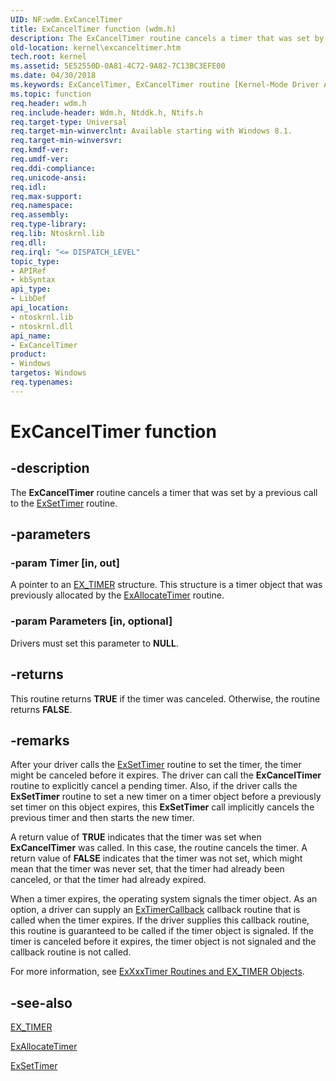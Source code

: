 ```yaml
---
UID: NF:wdm.ExCancelTimer
title: ExCancelTimer function (wdm.h)
description: The ExCancelTimer routine cancels a timer that was set by a previous call to the ExSetTimer routine.
old-location: kernel\excanceltimer.htm
tech.root: kernel
ms.assetid: 5E52550D-0A81-4C72-9A82-7C13BC3EFE00
ms.date: 04/30/2018
ms.keywords: ExCancelTimer, ExCancelTimer routine [Kernel-Mode Driver Architecture], kernel.excanceltimer, wdm/ExCancelTimer
ms.topic: function
req.header: wdm.h
req.include-header: Wdm.h, Ntddk.h, Ntifs.h
req.target-type: Universal
req.target-min-winverclnt: Available starting with Windows 8.1.
req.target-min-winversvr: 
req.kmdf-ver: 
req.umdf-ver: 
req.ddi-compliance: 
req.unicode-ansi: 
req.idl: 
req.max-support: 
req.namespace: 
req.assembly: 
req.type-library: 
req.lib: Ntoskrnl.lib
req.dll: 
req.irql: "<= DISPATCH_LEVEL"
topic_type:
- APIRef
- kbSyntax
api_type:
- LibDef
api_location:
- ntoskrnl.lib
- ntoskrnl.dll
api_name:
- ExCancelTimer
product:
- Windows
targetos: Windows
req.typenames: 
---
```


# ExCancelTimer function


## -description


The <b>ExCancelTimer</b> routine cancels a timer that was set by a previous call to the <a href="https://msdn.microsoft.com/library/windows/hardware/dn265188">ExSetTimer</a> routine.


## -parameters




### -param Timer [in, out]

A pointer to an <a href="https://docs.microsoft.com/windows-hardware/drivers/kernel/exxxxtimer-routines-and-ex-timer-objects">EX_TIMER</a> structure. This structure is a timer object that was previously allocated by the <a href="https://msdn.microsoft.com/library/windows/hardware/dn265179">ExAllocateTimer</a> routine.


### -param Parameters [in, optional]

Drivers must set this parameter to <b>NULL</b>.


## -returns



This routine returns <b>TRUE</b> if the timer was canceled. Otherwise, the routine returns <b>FALSE</b>.




## -remarks



After your driver calls the <a href="https://msdn.microsoft.com/library/windows/hardware/dn265188">ExSetTimer</a> routine to set the timer, the timer might be canceled before it expires. The driver can call the <b>ExCancelTimer</b> routine to explicitly cancel a pending timer. Also, if the driver calls the <b>ExSetTimer</b> routine to set a new timer on a timer object before a previously set timer on this object expires, this <b>ExSetTimer</b> call implicitly cancels the previous timer and then starts the new timer.

A return value of <b>TRUE</b> indicates that the timer was set when <b>ExCancelTimer</b> was called. In this case, the routine cancels the timer. A return value of <b>FALSE</b> indicates that the timer was not set, which might mean that the timer was never set, that the timer had already been canceled, or that the timer had already expired.

When a timer expires, the operating system signals the timer object. As an option, a driver can supply an <a href="https://msdn.microsoft.com/library/windows/hardware/dn265190">ExTimerCallback</a> callback routine that is called when the timer expires. If the driver supplies this callback routine, this routine is guaranteed to be called if the timer object is signaled. If the timer is canceled before it expires, the timer object is not signaled and the callback routine is not called.

For more information, see <a href="https://msdn.microsoft.com/library/windows/hardware/dn265198">ExXxxTimer Routines and EX_TIMER Objects</a>.




## -see-also




<a href="https://docs.microsoft.com/windows-hardware/drivers/kernel/exxxxtimer-routines-and-ex-timer-objects">EX_TIMER</a>



<a href="https://msdn.microsoft.com/library/windows/hardware/dn265179">ExAllocateTimer</a>



<a href="https://msdn.microsoft.com/library/windows/hardware/dn265188">ExSetTimer</a>
 

 

